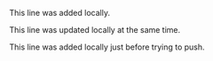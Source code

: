 This line was added locally.

This line was updated locally at the same time.

This line was added locally just before trying to push.
